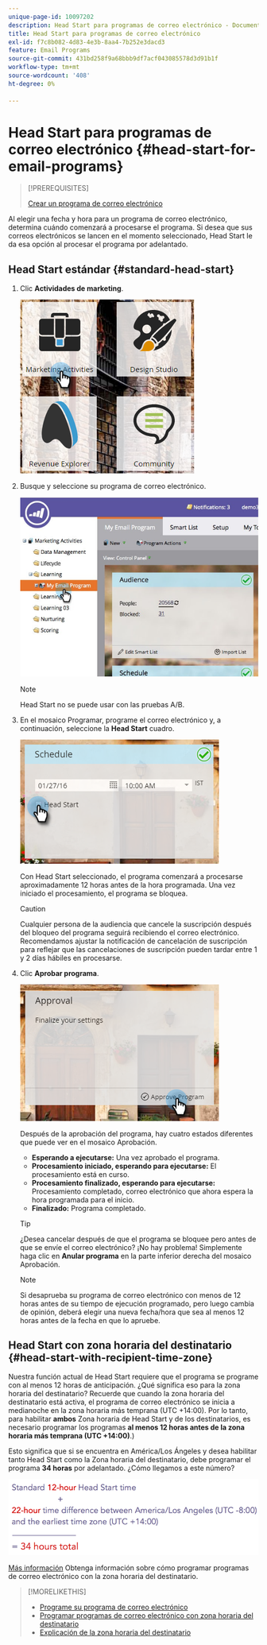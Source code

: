 ```yaml
---
unique-page-id: 10097202
description: Head Start para programas de correo electrónico - Documentos de Marketo - Documentación del producto
title: Head Start para programas de correo electrónico
exl-id: f7c8b082-4d83-4e3b-8aa4-7b252e3dacd3
feature: Email Programs
source-git-commit: 431bd258f9a68bbb9df7acf043085578d3d91b1f
workflow-type: tm+mt
source-wordcount: '408'
ht-degree: 0%

---
```


# Head Start para programas de correo electrónico {#head-start-for-email-programs}

>[!PREREQUISITES]
>
>[Crear un programa de correo electrónico](/help/marketo/product-docs/email-marketing/email-programs/creating-an-email-program/create-an-email-program.md)

Al elegir una fecha y hora para un programa de correo electrónico, determina cuándo comenzará a procesarse el programa. Si desea que sus correos electrónicos se lancen en el momento seleccionado, Head Start le da esa opción al procesar el programa por adelantado.

## Head Start estándar {#standard-head-start}

1. Clic **Actividades de marketing**.

   ![](assets/one-1.png)

1. Busque y seleccione su programa de correo electrónico.

   ![](assets/selectemailprogram-4.jpg)

   >[!NOTE]
   >
   >Head Start no se puede usar con las pruebas A/B.

1. En el mosaico Programar, programe el correo electrónico y, a continuación, seleccione la **Head Start** cuadro.

   ![](assets/three-1.png)

   Con Head Start seleccionado, el programa comenzará a procesarse aproximadamente 12 horas antes de la hora programada. Una vez iniciado el procesamiento, el programa se bloquea.

   >[!CAUTION]
   >
   >Cualquier persona de la audiencia que cancele la suscripción después del bloqueo del programa seguirá recibiendo el correo electrónico. Recomendamos ajustar la notificación de cancelación de suscripción para reflejar que las cancelaciones de suscripción pueden tardar entre 1 y 2 días hábiles en procesarse.

1. Clic **Aprobar programa**.

   ![](assets/four-1.png)

   Después de la aprobación del programa, hay cuatro estados diferentes que puede ver en el mosaico Aprobación.

   * **Esperando a ejecutarse:** Una vez aprobado el programa.
   * **Procesamiento iniciado, esperando para ejecutarse:** El procesamiento está en curso.
   * **Procesamiento finalizado, esperando para ejecutarse:** Procesamiento completado, correo electrónico que ahora espera la hora programada para el inicio.
   * **Finalizado:** Programa completado.

   >[!TIP]
   >
   >¿Desea cancelar después de que el programa se bloquee pero antes de que se envíe el correo electrónico? ¡No hay problema! Simplemente haga clic en **Anular programa** en la parte inferior derecha del mosaico Aprobación.

   >[!NOTE]
   >
   >Si desaprueba su programa de correo electrónico con menos de 12 horas antes de su tiempo de ejecución programado, pero luego cambia de opinión, deberá elegir una nueva fecha/hora que sea al menos 12 horas antes de la fecha en que lo apruebe.

## Head Start con zona horaria del destinatario {#head-start-with-recipient-time-zone}

Nuestra función actual de Head Start requiere que el programa se programe con al menos 12 horas de anticipación. ¿Qué significa eso para la zona horaria del destinatario? Recuerde que cuando la zona horaria del destinatario está activa, el programa de correo electrónico se inicia a medianoche en la zona horaria más temprana (UTC +14:00). Por lo tanto, para habilitar **ambos** Zona horaria de Head Start y de los destinatarios, es necesario programar los programas **al menos 12 horas antes de la zona horaria más temprana (UTC +14:00)**.)

Esto significa que si se encuentra en América/Los Ángeles y desea habilitar tanto Head Start como la Zona horaria del destinatario, debe programar el programa **34 horas** por adelantado. ¿Cómo llegamos a este número?

![](assets/image2017-12-5-13-3a11-3a46.png)

[Más información](/help/marketo/product-docs/email-marketing/email-programs/email-program-actions/scheduling-with-recipient-time-zone/schedule-email-programs-with-recipient-time-zone.md) Obtenga información sobre cómo programar programas de correo electrónico con la zona horaria del destinatario.

>[!MORELIKETHIS]
>
>* [Programe su programa de correo electrónico](/help/marketo/product-docs/email-marketing/email-programs/email-program-actions/schedule-your-email-program.md)
>* [Programar programas de correo electrónico con zona horaria del destinatario](/help/marketo/product-docs/email-marketing/email-programs/email-program-actions/scheduling-with-recipient-time-zone/schedule-email-programs-with-recipient-time-zone.md)
>* [Explicación de la zona horaria del destinatario](/help/marketo/product-docs/email-marketing/email-programs/email-program-actions/scheduling-with-recipient-time-zone/understanding-recipient-time-zone.md)

